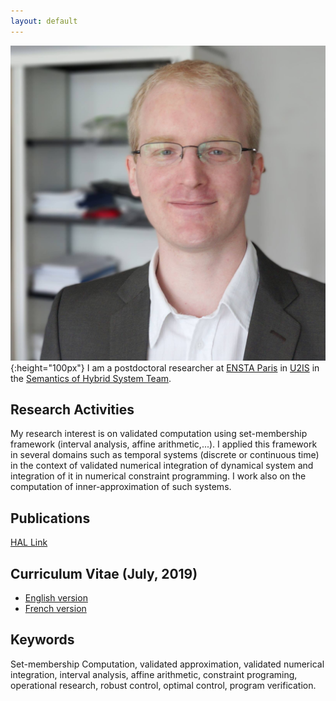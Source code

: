 ```yaml
---
layout: default
---
```

![](photo.jpg){:height="100px"}
I am a postdoctoral researcher at [ENSTA Paris](https://www.ensta-paristech.fr/en) in [U2IS](http://u2is.ensta-paristech.fr/) in the [Semantics of Hybrid System Team](http://perso.ensta-paristech.fr/~chapoutot/ssh-website/).

## Research Activities

My research interest is on validated computation using set-membership framework (interval analysis, affine arithmetic,...).
I applied this framework in several domains such as temporal systems (discrete or continuous time) in the context of validated numerical integration of dynamical system and integration of it in numerical constraint programming.
I work also on the computation of inner-approximation of such systems.

## Publications

[HAL Link](http://haltools.archives-ouvertes.fr/Public/afficheRequetePubli.php?auteur_exp=Olivier,Mullier&CB_auteur=oui&CB_titre=oui&CB_article=oui&langue=Francais&tri_exp=annee_publi&tri_exp2=typdoc&tri_exp3=date_publi&ordre_aff=TA&Fen=Aff&css=../css/VisuRubriqueEncadre.css)

## Curriculum Vitae (July, 2019)
 - [English version](mon_cv_en.pdf)
 - [French version](mon_cv.pdf) 

## Keywords

Set-membership Computation, validated approximation, validated numerical integration, interval analysis, affine arithmetic, constraint programing, operational research, robust control, optimal control, program verification.



